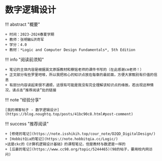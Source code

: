 # 数字逻辑设计

!!! abstract "概要"

    + 时间：2023-2024春夏学期
    + 教师：张明敏&洪奇军
    + 学分：4.0
    + 教材：*Logic and Computer Design Fundamentals*, 5th Edition

!!! info "阅读前须知"

    + 笔记的主体内容是根据英文原版教材和蔡铭老师的课件书写的（在此感谢cm老师！）
    + 正文部分有些罗里吧嗦，所以我把核心的知识点放在每章的最前面，方便大家甄别有价值的信息
    + 有部分内容读起来很不通顺，这很有可能是我没有完全理解该知识点的缘故。若出现这种情况，请点击“推荐阅读”处的链接

!!! note "经验分享"

    [我的博客帖子 - 数字逻辑设计](https://blog.noughtq.top/posts/41bc90c8.html#post-comment)

!!! success "推荐阅读"

    + [修佬的笔记](https://note.isshikih.top/cour_note/D2QD_DigitalDesign/)
    + [HobbitQia的笔记](https://note.hobbitqia.cc/Logic/)
    >这是ckc的《计算机逻辑设计基础》的课程笔记，但是教材与数逻是一样的
    + [瓜豪的笔记](https://www.cc98.org/topic/5244465)(98的帖子，要用校内网访问)


